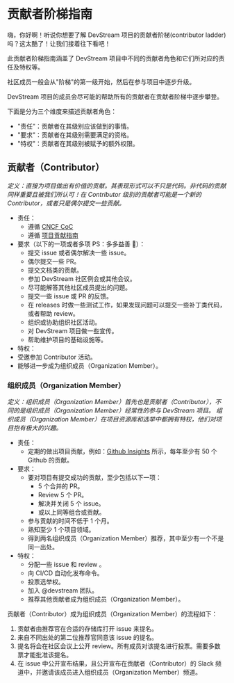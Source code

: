 # 贡献者阶梯指南
嗨，你好啊！听说你想要了解 DevStream 项目的贡献者阶梯(contributor ladder) 吗？这太酷了！让我们接着往下看吧！

此贡献者阶梯指南涵盖了 DevStream 项目中不同的贡献者角色和它们所对应的责任及特权等。

社区成员一般会从"阶梯"的第一级开始，然后在参与项目中逐步升级。

DevStream 项目的成员会尽可能的帮助所有的贡献者在贡献者阶梯中逐步攀登。

下面是分为三个维度来描述贡献者角色：
- "责任"：贡献者在其级别应该做到的事情。
- "要求"：贡献者在其级别需要满足的资格。
- "特权"：贡献者在其级别被赋予的额外权限。

## 贡献者（Contributor）
_定义：直接为项目做出有价值的贡献。其表现形式可以不只是代码。非代码的贡献同样重要且被我们所认可！在 Contributor 级别的贡献者可能是一个新的 Contributor，或者只是偶尔提交一些贡献。_

- 责任：
  - 遵循 [CNCF CoC](https://github.com/cncf/foundation/blob/main/code-of-conduct.md)
  - 遵循 [项目贡献指南](https://github.com/devstream-io/devstream/blob/main/docs/contributing_guide.zh.md)
- 要求（以下的一项或者多项 PS：多多益善 💖）：
  - 提交 issue 或者偶尔解决一些 issue。
  - 偶尔提交一些 PR。
  - 提交文档类的贡献。
  - 参加 DevStream 社区例会或其他会议。
  - 尽可能解答其他社区成员提出的问题。
  - 提交一些 issue 或 PR 的反馈。
  - 在 releases 时做一些测试工作，如果发现问题可以提交一些补丁类代码，或者帮助 review。
  - 组织或协助组织社区活动。
  - 对 DevStream 项目做一些宣传。
  - 帮助维护项目的基础设施等。
- 特权：
- 受邀参加 Contributor 活动。
- 能够进一步成为组织成员（Organization Member）。

### 组织成员（Organization Member）
_定义：组织成员（Organization Member）首先也是贡献者（Contributor），不同的是组织成员（Organization Member）经常性的参与 DevStream 项目。
组织成员（Organization Member）在项目资源库和选举中都拥有特权，他们对项目抱有极大的兴趣。_

- 责任：
  - 定期的做出项目贡献，例如：[Github Insights](https://github.com/devstream-io/devstream/pulse) 所示，每年至少有 50 个 Github 的贡献。
- 要求：
  - 要对项目有提交成功的贡献，至少包括以下一项：
    - 5 个合并的 PR。
    - Review 5 个 PR。
    - 解决并关闭 5 个 issue。
    - 或以上同等组合或贡献。
  - 参与贡献的时间不低于 1 个月。
  - 熟知至少 1 个项目领域。
  - 得到两名组织成员（Organization Member）推荐，其中至少有一个不是同一出处。
- 特权：
  - 分配一些 issue 和 review 。
  - 向 CI/CD 自动化发布命令。
  - 投票选举权。
  - 加入 @devstream 团队。
  - 推荐其他贡献者成为组织成员（Organization Member）。

贡献者（Contributor）成为组织成员（Organization Member）的流程如下：
1. 贡献者由推荐官在合适的存储库打开 issue 来提名。
2. 来自不同出处的第二位推荐官同意该 issue 的提名。
3. 提名将会在社区会议上公开 review。所有成员对该提名进行投票。需要多数票才能批准该提名。
4. 在 issue 中公开宣布结果，且公开宣布在贡献者（Contributor）的 Slack 频道中，并邀请该成员进入组织成员（Organization Member）频道。




